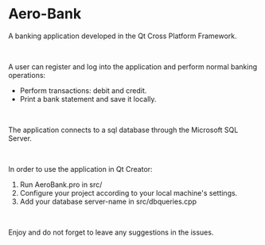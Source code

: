 # Aero-Bank
<p>A banking application developed in the Qt Cross Platform Framework.</p>
<br>
<p>A user can register and log into the application and perform normal banking operations:</p>
<ul>
  <li>Perform transactions: debit and credit.</li>
  <li>Print a bank statement and save it locally.</li>
</ul>
<br>
<p>The application connects to a sql database through the Microsoft SQL Server.</p>
<br>
<p>In order to use the application in Qt Creator:</p>
<ol>
  <li>Run AeroBank.pro in src/</li>
  <li>Configure your project according to your local machine's settings.</li>
  <li>Add your database server-name in src/dbqueries.cpp</li>
</ol>
<br>
<p>Enjoy and do not forget to leave any suggestions in the issues.</p>
